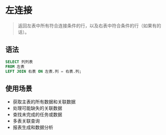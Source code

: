 # 左连接

>返回左表中所有符合连接条件的行，以及右表中符合条件的行（如果有的话）。

## 语法

```sql
SELECT 列列表
FROM 左表
LEFT JOIN 右表 ON 左表.列 = 右表.列;
```

## 使用场景

- 获取主表的所有数据和关联数据
- 处理可能缺失的关联数据
- 查找未完成的任务或数据
- 多表关联查询
- 报表生成和数据分析

